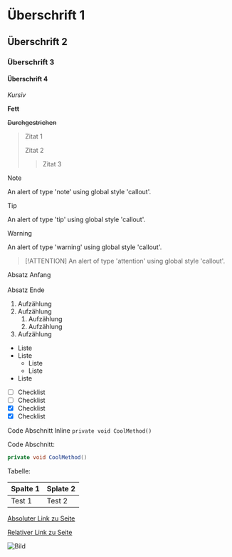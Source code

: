 # Überschrift 1

## Überschrift 2

### Überschrift 3

#### Überschrift 4

*Kursiv*

**Fett**

~~Durchgestrichen~~

> Zitat 1
> 
> Zitat 2
> > Zitat 3

> [!NOTE]
> An alert of type 'note' using global style 'callout'.

> [!TIP]
> An alert of type 'tip' using global style 'callout'.

> [!WARNING]
> An alert of type 'warning' using global style 'callout'.

> [!ATTENTION]
> An alert of type 'attention' using global style 'callout'.

Absatz Anfang <br/><br/>
Absatz Ende

1. Aufzählung
2. Aufzählung
   1. Aufzählung
   2. Aufzählung
3. Aufzählung

- Liste
- Liste
  - Liste
  - Liste
- Liste

- [ ] Checklist
- [ ] Checklist
- [x] Checklist
- [x] Checklist

Code Abschnitt Inline `private void CoolMethod()`

Code Abschnitt:
```c#
private void CoolMethod()
```

Tabelle:

| Spalte 1 | Splate 2 |
| -------- | -------- |
| Test 1   | Test 2   |


[Absoluter Link zu Seite](/main/temp-control-sdk/training/isolation-classes)

[Relativer Link zu Seite](./home.md)

![Bild](/resources/logo-x128.png)